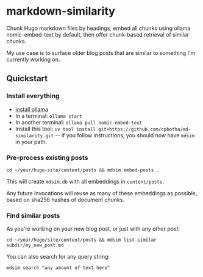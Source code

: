 # markdown-similarity

Chunk Hugo markdown files by headings, embed all chunks using ollama nomic-embed-text by default, then offer chunk-based retrieval of similar chunks.

My use case is to surface older blog posts that are similar to something I'm currently working on.

## Quickstart

### Install everything

- [install ollama](https://ollama.com/download)
- In a terminal: `ollama start`
- In another terminal: `ollama pull nomic-embed-text`
- Install this tool: `uv tool install git+https://github.com/cpbotha/md-similarity.git` -- if you follow instructions, you should now have `mdsim` in your path.

### Pre-process existing posts

```shell
cd ~/your/hugo-site/content/posts && mdsim embed-posts .
```

This will create `mdsim.db` with all embeddings in `content/posts`.

Any future invocations will reuse as many of these embeddings as possible, based on sha256 hashes of document chunks.

### Find similar posts

As you're working on your new blog post, or just with any other post:

```shell
cd ~/your/hugo/site/content/posts && mdsim list-similar subdir/my_new_post.md
```

You can also search for any query string:

```shell
mdsim search "any amount of text here"
```
